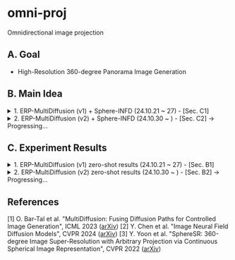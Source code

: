 # omni-proj
Omnidirectional image projection

## A. Goal
- High-Resolution 360-degree Panorama Image Generation

## B. Main Idea
<details>
<summary> 1. ERP-MultiDiffusion (v1) + Sphere-INFD (24.10.21 ~ 27) - [Sec. C1]</summary>

- Step 1) ERP-MultiDiffusion (v1): LR ERP Image Generation w/ MultiDiffusion
         
    - MultiDiffusion = pre-trained Stable Diffusion으로 512x512 해상도 이상의 panorama image 생성 (zero-shot) [1]
    
    - (idea) 각 perspective image crop을 병렬적으로 denoising 하면서, 각 denoising step마다 ERP plane에 projection하고 fuse.
         
        - = perspective patch들 사이 overlap region의 consistency + ERP geometry
     
- Step 2) INFD + Spherical Coordinate = Upsample 360-degree Panorama Image

    - Image Neural Field Diffusion (INFD) models = Image neural field 생성 -> continuous image representation [2]
    
    - (idea) INFD + Spherical Coordinate = continuous 360-degree panorama image representation (like [3])

</details>

<details>
<summary> 2. ERP-MultiDiffusion (v2) + Sphere-INFD (24.10.30 ~ ) - [Sec. C2] &rarr; Progressing... </summary>

- ERP-MultiDiffusion (v1): denoising step 마다 perspective patch &rarr; proj. & fuse on ERP plane &rarr; perspective patch

    - ERP &lrarr; Pers. projection이 각 perspective patch의 initial noise의 분포를 normal distribution이 아닌 왜곡된 분포를 따르게 함.
     
    - 그 결과, 매우 망가지는 이미지 생성 (Sec. C1)
 
- ERP-MultiDiffusion (v2): ERP-MultiDiffusion w/o ERP &lrarr; Pers. projection

    - (TBD)

</details>

## C. Experiment Results

<details>
<summary> 1. ERP-MultiDiffusion (v1) zero-shot results (24.10.21 ~ 27) - [Sec. B1]  </summary>

- "Firenze Cityscape"
![Image](https://github.com/user-attachments/assets/7a4c3315-a5fe-4298-aa40-5abe67fa1869)

- "Japanese anime style downtown city street"
![Image](https://github.com/user-attachments/assets/ad8fb8ee-cf0e-4274-a4c1-9bd3c7a10b89)

- More Details and Results: [link](https://drive.google.com/file/d/1421z-XUghglSKX3_0adQW70oxFp5wcQv/view?usp=sharing)

</details>

<details>
<summary>2. ERP-MultiDiffusion (v2) zero-shot results (24.10.30 ~ ) - [Sec. B2] &rarr; Progressing... </summary>

</details>

## References
[1] O. Bar-Tal et al. "MultiDiffusion: Fusing Diffusion Paths for Controlled Image Generation", ICML 2023 ([arXiv](https://arxiv.org/pdf/2302.08113))
[2] Y. Chen et al. "Image Neural Field Diffusion Models", CVPR 2024 ([arXiv](https://arxiv.org/pdf/2406.07480))
[3] Y. Yoon et al. "SphereSR: 360-degree Image Super-Resolution with Arbitrary Projection via Continuous Spherical Image Representation", CVPR 2022 ([arXiv](https://arxiv.org/pdf/2112.06536))